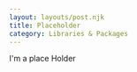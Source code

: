 ```yaml
---
layout: layouts/post.njk
title: Placeholder
category: Libraries & Packages
---
```


I'm a place Holder